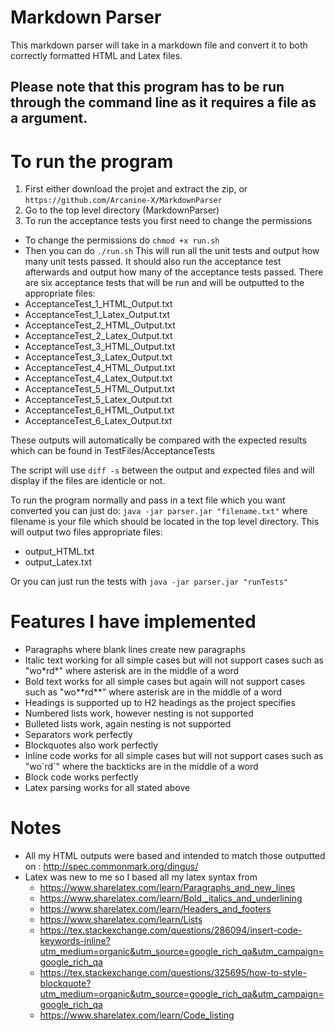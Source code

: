 # Markdown Parser
This markdown parser will take in a markdown file and convert it to both correctly formatted HTML and Latex files.

## Please note that this program has to be run through the command line as it requires a file as a argument.

# To run the program
1. First either download the projet and extract the zip, or `https://github.com/Arcanine-X/MarkdownParser`
2. Go to the top level directory (MarkdownParser)
3. To run the acceptance tests you first need to change the permissions
  - To change the permissions do `chmod +x run.sh`
  - Then you can do `./run.sh`
This will run all the unit tests and output how many unit tests passed. It should also run the acceptance test afterwards and output how many of the acceptance tests passed.
There are six acceptance tests that will be run and will be outputted to the appropriate files:
  - AcceptanceTest_1_HTML_Output.txt
  - AcceptanceTest_1_Latex_Output.txt
  - AcceptanceTest_2_HTML_Output.txt
  - AcceptanceTest_2_Latex_Output.txt
  - AcceptanceTest_3_HTML_Output.txt
  - AcceptanceTest_3_Latex_Output.txt
  - AcceptanceTest_4_HTML_Output.txt
  - AcceptanceTest_4_Latex_Output.txt
  - AcceptanceTest_5_HTML_Output.txt
  - AcceptanceTest_5_Latex_Output.txt
  - AcceptanceTest_6_HTML_Output.txt
  - AcceptanceTest_6_Latex_Output.txt

These outputs will automatically be compared with the expected results which can be found in TestFiles/AcceptanceTests

The script will use `diff -s` between the output and expected files and will display if the files are identicle or not.

To run the program normally and pass in a text file which you want converted you can just do:
`java -jar parser.jar "filename.txt"` where filename is your file which should be located in the top level directory.
This will output two files appropriate files:
  - output_HTML.txt
  - output_Latex.txt

Or you can just run the tests with `java -jar parser.jar "runTests"`

# Features I have implemented

  - Paragraphs where blank lines create new paragraphs
  - Italic text working for all simple cases but will not support cases such as "wo\*rd*" where asterisk are in the middle of a word
  - Bold text works for all simple cases but again will not support cases such as "wo\*\*rd**" where asterisk are in 
  the middle of a word
  - Headings is supported up to H2 headings as the project specifies
  - Numbered lists work, however nesting is not supported
  - Bulleted lists work, again nesting is not supported
  - Separators work perfectly
  - Blockquotes also work perfectly
  - Inline code works for all simple cases but will not support cases such as "wo\`rd`" where the backticks are in the middle of a word
  - Block code works perfectly
  - Latex parsing works for all stated above

# Notes
  - All my HTML outputs were based and intended to match those outputted on : http://spec.commonmark.org/dingus/
  - Latex was new to me so I based all my latex syntax from
    - https://www.sharelatex.com/learn/Paragraphs_and_new_lines
    - https://www.sharelatex.com/learn/Bold,_italics_and_underlining
    - https://www.sharelatex.com/learn/Headers_and_footers
    - https://www.sharelatex.com/learn/Lists
    - https://tex.stackexchange.com/questions/286094/insert-code-keywords-inline?utm_medium=organic&utm_source=google_rich_qa&utm_campaign=google_rich_qa
    - https://tex.stackexchange.com/questions/325695/how-to-style-blockquote?utm_medium=organic&utm_source=google_rich_qa&utm_campaign=google_rich_qa
    - https://www.sharelatex.com/learn/Code_listing

